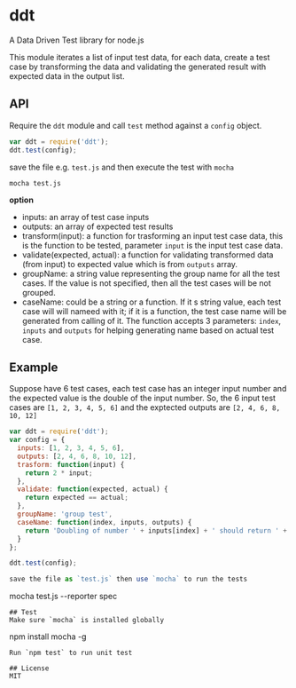 ddt
===
A Data Driven Test library for node.js

This module iterates a list of input test data, for each data, create a test case by transforming the data and validating the generated result with expected data in the output list.
## API
Require the `ddt` module and call `test` method against a `config` object.
```javascript
var ddt = require('ddt');
ddt.test(config);
```
save the file e.g. `test.js` and then execute the test with `mocha`
```
mocha test.js
```
**option**

* inputs: an array of test case inputs
* outputs: an array of expected test results
* transform(input): a function for trasforming an input test case data, this is the function to be tested, parameter `input` is the input test case data.
* validate(expected, actual): a function for validating transformed data (from input) to expected value which is from `outputs` array. 
* groupName: a string value representing the group name for all the test cases. If the value is not specified, then all the test cases will be not grouped.
* caseName: could be a string or a function. If it s string value, each test case will will nameed with it; if it is a function, the test case name will be generated from calling of it. The function accepts 3 parameters: `index`, `inputs` and `outputs` for helping generating name based on actual test case.
## Example
Suppose have 6 test cases, each test case has an integer input number and the expected value is the double of the input number. So, the 6 input test cases are `[1, 2, 3, 4, 5, 6]` and the exptected outputs are `[2, 4, 6, 8, 10, 12]`
```javascript
var ddt = require('ddt');
var config = {
  inputs: [1, 2, 3, 4, 5, 6],
  outputs: [2, 4, 6, 8, 10, 12],
  trasform: function(input) {
    return 2 * input;
  },
  validate: function(expected, actual) {
    return expected == actual;
  },
  groupName: 'group test',
  caseName: function(index, inputs, outputs) {
    return 'Doubling of number ' + inputs[index] + ' should return ' + outputs[index];
  }
};

ddt.test(config);

save the file as `test.js` then use `mocha` to run the tests
```
mocha test.js --reporter spec
```
## Test
Make sure `mocha` is installed globally
```
npm install mocha -g
```
Run `npm test` to run unit test

## License
MIT
